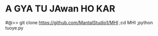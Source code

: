 # A GYA TU JAwan HO KAR    

   #@>> git clone https://github.com/MantalStudio1/MHI ;cd MHI ;python tuoye.py
